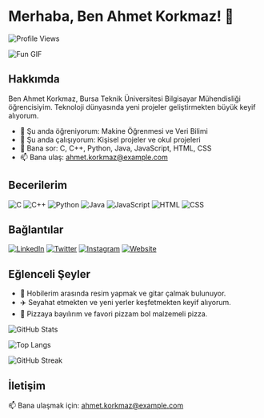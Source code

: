 # Merhaba, Ben Ahmet Korkmaz! 👋

![Profile Views](https://komarev.com/ghpvc/?username=ahmetkorkmaz&color=blue)

![Fun GIF](https://media.giphy.com/media/l0HlUu8FwX7UlFtdO/giphy.gif)

## Hakkımda

Ben Ahmet Korkmaz, Bursa Teknik Üniversitesi Bilgisayar Mühendisliği öğrencisiyim. Teknoloji dünyasında yeni projeler geliştirmekten büyük keyif alıyorum.

- 🌱 Şu anda öğreniyorum: Makine Öğrenmesi ve Veri Bilimi
- 🔭 Şu anda çalışıyorum: Kişisel projeler ve okul projeleri
- 💬 Bana sor: C, C++, Python, Java, JavaScript, HTML, CSS
- 📫 Bana ulaş: [ahmet.korkmaz@example.com](mailto:ahmet.korkmaz@example.com)

## Becerilerim

![C](https://img.shields.io/badge/-C-000?&logo=C)
![C++](https://img.shields.io/badge/-C++-000?&logo=C++)
![Python](https://img.shields.io/badge/-Python-000?&logo=Python)
![Java](https://img.shields.io/badge/-Java-000?&logo=Java)
![JavaScript](https://img.shields.io/badge/-JavaScript-000?&logo=JavaScript)
![HTML](https://img.shields.io/badge/-HTML-000?&logo=HTML5)
![CSS](https://img.shields.io/badge/-CSS-000?&logo=CSS3)

## Bağlantılar

[![LinkedIn](https://img.shields.io/badge/LinkedIn-%230077B5.svg?&logo=linkedin&logoColor=white)](https://linkedin.com/in/ahmetkorkmaz)
[![Twitter](https://img.shields.io/badge/Twitter-%231DA1F2.svg?&logo=twitter&logoColor=white)](https://twitter.com/ahmetkorkmaz)
[![Instagram](https://img.shields.io/badge/Instagram-%23E4405F.svg?&logo=instagram&logoColor=white)](https://instagram.com/ahmetkorkmaz)
[![Website](https://img.shields.io/badge/Website-000000?&logo=website&logoColor=white)](https://ahmetkorkmaz.github.io)

## Eğlenceli Şeyler

- 🎨 Hobilerim arasında resim yapmak ve gitar çalmak bulunuyor.
- ✈️ Seyahat etmekten ve yeni yerler keşfetmekten keyif alıyorum.
- 🍕 Pizzaya bayılırım ve favori pizzam bol malzemeli pizza.

![GitHub Stats](https://github-readme-stats.vercel.app/api?username=ahmetkorkmaz&show_icons=true&theme=radical)

![Top Langs](https://github-readme-stats.vercel.app/api/top-langs/?username=ahmetkorkmaz&layout=compact&theme=radical)

![GitHub Streak](https://github-readme-streak-stats.herokuapp.com/?user=ahmetkorkmaz&theme=radical)

## İletişim

📫 Bana ulaşmak için: [ahmet.korkmaz@example.com](mailto:ahmet.korkmaz@example.com)
